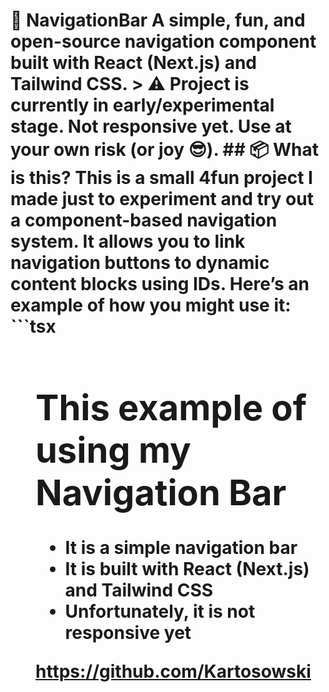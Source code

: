 # 🧭 NavigationBar A simple, fun, and open-source navigation component built with **React (Next.js)** and **Tailwind CSS**. > ⚠️ Project is currently in early/experimental stage. Not responsive yet. Use at your own risk (or joy 😎). ## 📦 What is this? This is a small 4fun project I made just to experiment and try out a component-based navigation system. It allows you to link navigation buttons to dynamic content blocks using IDs. Here’s an example of how you might use it: ```tsx <Menu className="absolute"> <NavigationsButtons className="ring-neutral-600" SetNavigationButtons={setNavigationButtonsOpen} setNavigationBodyOpen={setNavigationBodyOpen} > <NavigationButton setNavigation={setNavigation} setNavigationText={setNavigationText} text="Check this out!" id="1" setPosition={setPosition} /> <NavigationButton className="bg-red-400" setNavigation={setNavigation} setNavigationText={setNavigationText} text="⭐ Star the project!" id="2" setPosition={setPosition} /> </NavigationsButtons> <Navigations position={position} NavigationBody={navigationBodyOpen} NavigationButtons={navigationButtonsOpen} SetNavigationButtons={setNavigationButtonsOpen} SetNavigationBodyOpen={setNavigationBodyOpen} > <Navigation navigation={navigation} id="1"> <div className="p-5"> <h1 className="font-bold font-mono">This example of using my Navigation Bar</h1> <ul className="list-disc px-5"> <li>It is a simple navigation bar</li> <li>It is built with React (Next.js) and Tailwind CSS</li> <li>Unfortunately, it is not responsive yet</li> </ul> </div> </Navigation> <Navigation navigation={navigation} id="2"> <Link href="https://github.com/Kartosowski" target="_blank"> https://github.com/Kartosowski </Link> </Navigation> </Navigations> </Menu>
